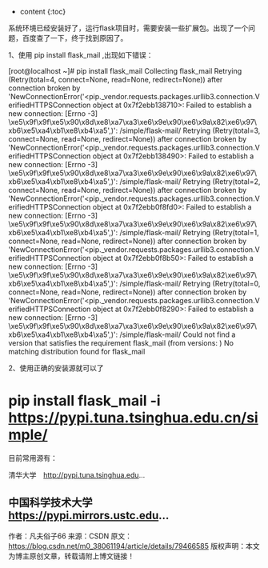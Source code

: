 * content
{:toc}


系统环境已经安装好了，运行flask项目时，需要安装一些扩展包。出现了一个问题，百度查了一下，终于找到原因了。

1、使用 pip install flask_mail ,出现如下错误：

[root@localhost ~]# pip install flask_mail
Collecting flask_mail
  Retrying (Retry(total=4, connect=None, read=None, redirect=None)) after connection broken by 'NewConnectionError('<pip._vendor.requests.packages.urllib3.connection.VerifiedHTTPSConnection object at 0x7f2ebb138710>: Failed to establish a new connection: [Errno -3] \xe5\x9f\x9f\xe5\x90\x8d\xe8\xa7\xa3\xe6\x9e\x90\xe6\x9a\x82\xe6\x97\xb6\xe5\xa4\xb1\xe8\xb4\xa5',)': /simple/flask-mail/
  Retrying (Retry(total=3, connect=None, read=None, redirect=None)) after connection broken by 'NewConnectionError('<pip._vendor.requests.packages.urllib3.connection.VerifiedHTTPSConnection object at 0x7f2ebb138490>: Failed to establish a new connection: [Errno -3] \xe5\x9f\x9f\xe5\x90\x8d\xe8\xa7\xa3\xe6\x9e\x90\xe6\x9a\x82\xe6\x97\xb6\xe5\xa4\xb1\xe8\xb4\xa5',)': /simple/flask-mail/
  Retrying (Retry(total=2, connect=None, read=None, redirect=None)) after connection broken by 'NewConnectionError('<pip._vendor.requests.packages.urllib3.connection.VerifiedHTTPSConnection object at 0x7f2ebb0f8fd0>: Failed to establish a new connection: [Errno -3] \xe5\x9f\x9f\xe5\x90\x8d\xe8\xa7\xa3\xe6\x9e\x90\xe6\x9a\x82\xe6\x97\xb6\xe5\xa4\xb1\xe8\xb4\xa5',)': /simple/flask-mail/
  Retrying (Retry(total=1, connect=None, read=None, redirect=None)) after connection broken by 'NewConnectionError('<pip._vendor.requests.packages.urllib3.connection.VerifiedHTTPSConnection object at 0x7f2ebb0f8b50>: Failed to establish a new connection: [Errno -3] \xe5\x9f\x9f\xe5\x90\x8d\xe8\xa7\xa3\xe6\x9e\x90\xe6\x9a\x82\xe6\x97\xb6\xe5\xa4\xb1\xe8\xb4\xa5',)': /simple/flask-mail/
  Retrying (Retry(total=0, connect=None, read=None, redirect=None)) after connection broken by 'NewConnectionError('<pip._vendor.requests.packages.urllib3.connection.VerifiedHTTPSConnection object at 0x7f2ebb0f8290>: Failed to establish a new connection: [Errno -3] \xe5\x9f\x9f\xe5\x90\x8d\xe8\xa7\xa3\xe6\x9e\x90\xe6\x9a\x82\xe6\x97\xb6\xe5\xa4\xb1\xe8\xb4\xa5',)': /simple/flask-mail/
  Could not find a version that satisfies the requirement flask_mail (from versions: )
No matching distribution found for flask_mail


2、使用正确的安装源就可以了 

# pip install flask_mail -i https://pypi.tuna.tsinghua.edu.cn/simple/


目前常用源有：

清华大学　http://pypi.tuna.tsinghua.edu...

中国科学技术大学　https://pypi.mirrors.ustc.edu...
--------------------- 
作者：凡夫俗子66 
来源：CSDN 
原文：https://blog.csdn.net/m0_38061194/article/details/79466585 
版权声明：本文为博主原创文章，转载请附上博文链接！